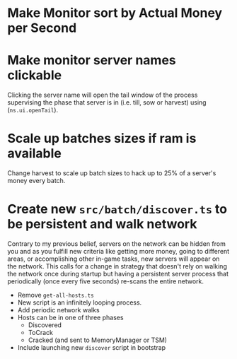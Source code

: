 # Make Monitor sort by Actual Money per Second

# Make monitor server names clickable

Clicking the server name will open the tail window of the process
supervising the phase that server is in (i.e. till, sow or harvest)
using (`ns.ui.openTail`).

# Scale up batches sizes if ram is available

Change harvest to scale up batch sizes to hack up to 25% of a server's
money every batch.

# Create new `src/batch/discover.ts` to be persistent and walk network

Contrary to my previous belief, servers on the network can be hidden
from you and as you fulfill new criteria like getting more money,
going to different areas, or accomplishing other in-game tasks, new
servers will appear on the network. This calls for a change in
strategy that doesn't rely on walking the network once during startup
but having a persistent server process that periodically (once every
five seconds) re-scans the entire network.

* Remove `get-all-hosts.ts`
* New script is an infinitely looping process.
* Add periodic network walks
* Hosts can be in one of three phases
  - Discovered
  - ToCrack
  - Cracked (and sent to MemoryManager or TSM)
* Include launching new `discover` script in bootstrap
